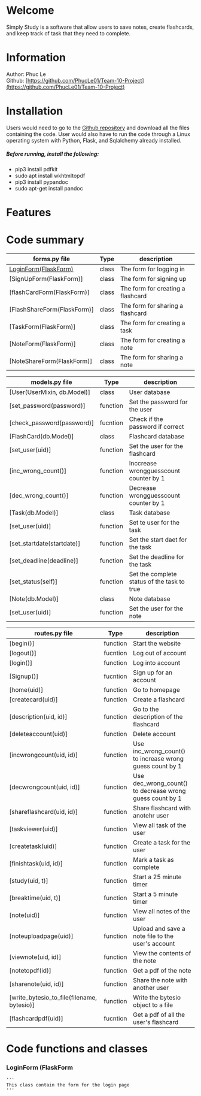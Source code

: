 # Welcome

Simply Study is a software that allow users to save notes, create flashcards, and keep track of task that they need to complete. 

# Information

Author: Phuc Le  
Github: [https://github.com/PhucLe01/Team-10-Project](https://github.com/PhucLe01/Team-10-Project)

# Installation

Users would need to go to the [Github repository](#information) and download all the files containing the code. User would also have to run the code through a Linux operating system with Python, Flask, and Sqlalchemy already installed.  

##### Before running, install the following:  
* pip3 install pdfkit  
* sudo apt install wkhtmltopdf  
* pip3 install pypandoc  
* sudo apt-get install pandoc  

# Features

# Code summary  
| forms.py file | Type | description |
|     ---       | ---- |    ----     |
| [LoginForm(FlaskForm)](###loginform-(FlaskForm)) | class | The form for logging in |
| [SignUpForm(FlaskForm)] | class | The form for signing up |
| [flashCardForm(FlaskForm)] | class | The form for creating a flashcard |
| [FlashShareForm(FlaskForm)] | class | The form for sharing a flashcard |
| [TaskForm(FlaskForm)] | class | The form for creating a task |
| [NoteForm(FlaskForm)] | class | The form for creating a note |
| [NoteShareForm(FlaskForm)] | class | The form for sharing a note |

| models.py file | Type | description |
|     ----       | ---- |    ----     |
| [User(UserMixin, db.Model)] | class | User database |
| [set_password(password)] | function | Set the password for the user |
| [check_password(password)] | fucntion | Check if the password if correct |
| [FlashCard(db.Model)] | class |  Flashcard database |
| [set_user(uid)] | function | Set the user for the flashcard |
| [inc_wrong_count()] | function | Inccrease wrongguesscount counter by 1 |
| [dec_wrong_count()] | function | Decrease wrongguesscount counter by 1 |
| [Task(db.Model)] | class | Task database |
| [set_user(uid)] | function | Set te user for the task |
| [set_startdate(startdate)] | function | Set the start daet for the task |
| [set_deadline(deadline)] | function | Set the deadline for the task |
| [set_status(self)] | function | Set the complete status of the task to true |
| [Note(db.Model)] | class | Note database |
| [set_user(uid)] | function | Set the user for the note |

| routes.py file | Type | description |
|     ----       | ---- |    ----     |
| [begin()] | function | Start the website |
| [logout()] | fucntion | Log out of account |
| [login()] | function | Log into account |
| [Signup()] | fucntion | Sign up for an account |
| [home(uid)] | function | Go to homepage |
| [createcard(uid)] | function | Create a flashcard |
| [description(uid, id)] | function | Go to the description of the flashcard |
| [deleteaccount(uid)] | function | Delete account |
| [incwrongcount(uid, id)] | function | Use inc_wrong_count() to increase wrong guess count by 1 |
| [decwrongcount(uid, id)] | function | Use dec_wrong_count() to decrease wrong guess count by 1 |
| [shareflashcard(uid, id)] | function | Share flashcard with anotehr user |
| [taskviewer(uid)] | function | View all task of the user |
| [createtask(uid)] | function | Create a task for the user |
| [finishtask(uid, id)] | function | Mark a task as complete |
| [study(uid, t)] | function | Start a 25 minute timer |
| [breaktime(uid, t)] | function | Start a 5 minute timer |
| [note(uid)] | function | View all notes of the user |
| [noteuploadpage(uid)] | function | Upload and save a note file to the user's account |
| [viewnote(uid, id)] | function | View the contents of the note |
| [notetopdf(id)] | function | Get a pdf of the note |
| [sharenote(uid, id)] | function | Share the note with another user |
| [write_bytesio_to_file(filename, bytesio)] | function | Write the bytesio object to a file |
| [flashcardpdf(uid)] | fucntion | Get a pdf of all the user's flashcard |

# Code functions and classes

### LoginForm (FlaskForm
    '''
    This class contain the form for the login page
    '''
